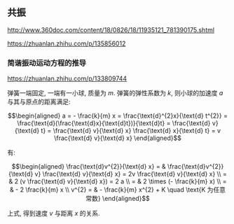 ## 共振

http://www.360doc.com/content/18/0826/18/11935121_781390175.shtml

https://zhuanlan.zhihu.com/p/135856012





### 简谐振动运动方程的推导

https://zhuanlan.zhihu.com/p/133809744



弹簧一端固定, 一端有一小球, 质量为 $m$. 弹簧的弹性系数为 $k$, 则小球的加速度 $a$ 与其与原点的距离满足: 

$$\begin{aligned} a = - \frac{k}{m} x = \frac{\text{d}^{2}x}{\text{d} t^{2}} = \frac{\text{d}(\frac{\text{d}x}{\text{d}t})}{\text{d}t} = \frac{\text{d} v}{\text{d} t} = \frac{\text{d} v}{\text{d} x} \frac{\text{d} x}{\text{d} t} = v \frac{\text{d} v}{\text{d} x} \end{aligned}$$ 

有: 

$$\begin{aligned} \frac{\text{d}v^{2}}{\text{d} x} = & \frac{\text{d}v^{2}}{\text{d} v} \frac{\text{d} v}{\text{d} x} = 2v \frac{\text{d} v}{\text{d} x} \\ = & 2 (v \frac{\text{d} v}{\text{d} x}) = 2 a \\ = & 2 \times (- \frac{k}{m} x) \\ = & - 2 \frac{k}{m} x \\ v^{2} = & - \frac{k}{m} x^{2} + K \quad \text{K 为任意常数} \end{aligned}$$ 

上式, 得到速度 $v$ 与距离 $x$ 的关系. 


































